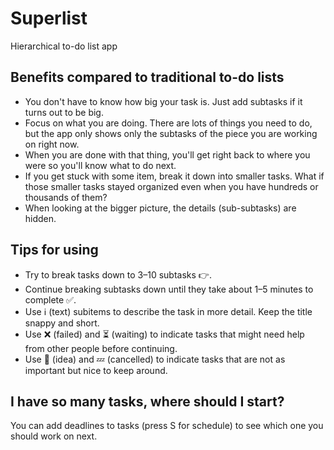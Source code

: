 # Superlist
Hierarchical to-do list app

## Benefits compared to traditional to-do lists
- You don't have to know how big your task is. Just add subtasks if it turns out to be big.
- Focus on what you are doing. There are lots of things you need to do, but the app only shows only the subtasks of the piece you are working on right now.
- When you are done with that thing, you'll get right back to where you were so you'll know what to do next.
- If you get stuck with some item, break it down into smaller tasks. What if those smaller tasks stayed organized even when you have hundreds or thousands of them?
- When looking at the bigger picture, the details (sub-subtasks) are hidden.

## Tips for using
- Try to break tasks down to 3–10 subtasks 👉.
- Continue breaking subtasks down until they take about 1–5 minutes to complete ✅.
- Use ℹ️ (text) subitems to describe the task in more detail. Keep the title snappy and short.
- Use ❌ (failed) and ⏳ (waiting) to indicate tasks that might need help  from other people before continuing.
- Use 🦄 (idea) and 💤 (cancelled) to indicate tasks that are not as important but nice to keep around.

## I have so many tasks, where should I start?
You can add deadlines to tasks (press S for schedule) to see which one you should work on next.
